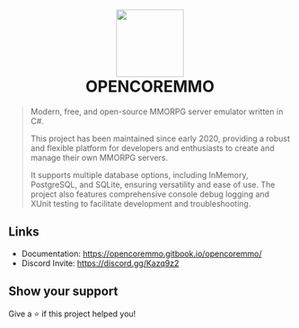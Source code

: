 <h1 align="center">
  <img align="center" width="120px" src="https://github.com/caioavidal/OpenCoreMMO/blob/develop/ocmsquare.png?raw=true" target="_blank"  />
  <br>
  OPENCOREMMO</h1>

> Modern, free, and open-source MMORPG server emulator written in C#.
> 
> This project has been maintained since early 2020, providing a robust and flexible platform for developers and enthusiasts to create and manage their own MMORPG servers.
> 
> It supports multiple database options, including InMemory, PostgreSQL, and SQLite, ensuring versatility and ease of use. The project also features comprehensive console debug logging and XUnit testing to facilitate development and troubleshooting.
  
## Links

* Documentation: https://opencoremmo.gitbook.io/opencoremmo/
* Discord Invite: https://discord.gg/Kazq9z2

## Show your support

Give a ⭐️ if this project helped you!
